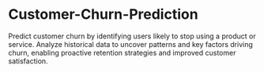 # Customer-Churn-Prediction
Predict customer churn by identifying users likely to stop using a product or service. Analyze historical data to uncover patterns and key factors driving churn, enabling proactive retention strategies and improved customer satisfaction.
